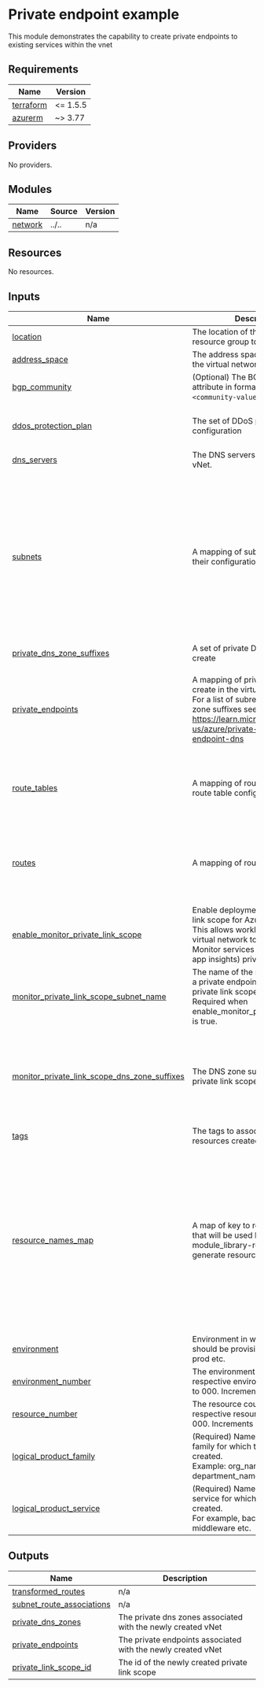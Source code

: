 # Private endpoint example
This module demonstrates the capability to create private endpoints to existing services within the vnet

<!-- BEGINNING OF PRE-COMMIT-TERRAFORM DOCS HOOK -->
## Requirements

| Name | Version |
|------|---------|
| <a name="requirement_terraform"></a> [terraform](#requirement\_terraform) | <= 1.5.5 |
| <a name="requirement_azurerm"></a> [azurerm](#requirement\_azurerm) | ~> 3.77 |

## Providers

No providers.

## Modules

| Name | Source | Version |
|------|--------|---------|
| <a name="module_network"></a> [network](#module\_network) | ../.. | n/a |

## Resources

No resources.

## Inputs

| Name | Description | Type | Default | Required |
|------|-------------|------|---------|:--------:|
| <a name="input_location"></a> [location](#input\_location) | The location of the vnet and resource group to create. | `string` | n/a | yes |
| <a name="input_address_space"></a> [address\_space](#input\_address\_space) | The address space that is used by the virtual network. | `list(string)` | n/a | yes |
| <a name="input_bgp_community"></a> [bgp\_community](#input\_bgp\_community) | (Optional) The BGP community attribute in format `<as-number>:<community-value>`. | `string` | `null` | no |
| <a name="input_ddos_protection_plan"></a> [ddos\_protection\_plan](#input\_ddos\_protection\_plan) | The set of DDoS protection plan configuration | <pre>object({<br>    enable = bool<br>    id     = string<br>  })</pre> | `null` | no |
| <a name="input_dns_servers"></a> [dns\_servers](#input\_dns\_servers) | The DNS servers to be used with vNet. | `list(string)` | `[]` | no |
| <a name="input_subnets"></a> [subnets](#input\_subnets) | A mapping of subnet names to their configurations. | <pre>map(object({<br>    prefix = string<br>    delegation = optional(map(object({<br>      service_name    = string<br>      service_actions = list(string)<br>    })), null)<br>    service_endpoints                             = optional(list(string), []),<br>    private_endpoint_network_policies_enabled     = optional(bool, false)<br>    private_link_service_network_policies_enabled = optional(bool, false)<br>    network_security_group_id                     = optional(string, null)<br>    route_table_id                                = optional(string, null)<br>    route_table_alias                             = optional(string, null)<br>  }))</pre> | `{}` | no |
| <a name="input_private_dns_zone_suffixes"></a> [private\_dns\_zone\_suffixes](#input\_private\_dns\_zone\_suffixes) | A set of private DNS zones to create | `set(string)` | `[]` | no |
| <a name="input_private_endpoints"></a> [private\_endpoints](#input\_private\_endpoints) | A mapping of private endpoints to create in the virtual network<br>For a list of subresources and DNS zone suffixes see https://learn.microsoft.com/en-us/azure/private-link/private-endpoint-dns | <pre>map(object({<br>    private_dns_zone_suffixes      = list(string)<br>    private_dns_zone_group_name    = string<br>    private_link_subresource_names = list(string)<br>    target_resource_id             = string<br>    subnet_name                    = string<br>  }))</pre> | `{}` | no |
| <a name="input_route_tables"></a> [route\_tables](#input\_route\_tables) | A mapping of route table aliases to route table configuration. | <pre>map(object({<br>    name                          = string<br>    disable_bgp_route_propagation = optional(bool, false)<br>    extra_tags                    = optional(map(string), {})<br>  }))</pre> | `{}` | no |
| <a name="input_routes"></a> [routes](#input\_routes) | A mapping of routes to create. | <pre>map(object({<br>    name                   = string<br>    route_table_alias      = string<br>    address_prefix         = string<br>    next_hop_type          = string<br>    next_hop_in_ip_address = optional(string, null)<br>  }))</pre> | `{}` | no |
| <a name="input_enable_monitor_private_link_scope"></a> [enable\_monitor\_private\_link\_scope](#input\_enable\_monitor\_private\_link\_scope) | Enable deployment of a private link scope for Azure Monitor<br>This allows workloads on the virtual network to access Azure Monitor services (i.e. log analytics, app insights) privately | `bool` | `false` | no |
| <a name="input_monitor_private_link_scope_subnet_name"></a> [monitor\_private\_link\_scope\_subnet\_name](#input\_monitor\_private\_link\_scope\_subnet\_name) | The name of the subnet to deploy a private endpoint for the monitor private link scope.<br>Required when enable\_monitor\_private\_link\_scope is true. | `string` | `null` | no |
| <a name="input_monitor_private_link_scope_dns_zone_suffixes"></a> [monitor\_private\_link\_scope\_dns\_zone\_suffixes](#input\_monitor\_private\_link\_scope\_dns\_zone\_suffixes) | The DNS zone suffixes for the private link scope | `set(string)` | <pre>[<br>  "privatelink.monitor.azure.com",<br>  "privatelink.oms.opinsights.azure.com",<br>  "privatelink.ods.opinsights.azure.com",<br>  "privatelink.agentsvc.azure-automation.net",<br>  "privatelink.blob.core.windows.net"<br>]</pre> | no |
| <a name="input_tags"></a> [tags](#input\_tags) | The tags to associate with resources created by this module. | `map(string)` | `{}` | no |
| <a name="input_resource_names_map"></a> [resource\_names\_map](#input\_resource\_names\_map) | A map of key to resource\_name that will be used by tf-launch-module\_library-resource\_name to generate resource names | <pre>map(object({<br>    name       = string<br>    max_length = optional(number, 60)<br>  }))</pre> | <pre>{<br>  "monitor_private_link_scope": {<br>    "max_length": 80,<br>    "name": "ampls"<br>  },<br>  "monitor_private_link_scope_private_endpoint": {<br>    "max_length": 80,<br>    "name": "amplspe"<br>  },<br>  "resource_group": {<br>    "max_length": 80,<br>    "name": "rg"<br>  },<br>  "virtual_network": {<br>    "max_length": 80,<br>    "name": "vnet"<br>  }<br>}</pre> | no |
| <a name="input_environment"></a> [environment](#input\_environment) | Environment in which the resource should be provisioned like dev, qa, prod etc. | `string` | `"sandbox"` | no |
| <a name="input_environment_number"></a> [environment\_number](#input\_environment\_number) | The environment count for the respective environment. Defaults to 000. Increments in value of 1 | `string` | `"001"` | no |
| <a name="input_resource_number"></a> [resource\_number](#input\_resource\_number) | The resource count for the respective resource. Defaults to 000. Increments in value of 1 | `string` | `"000"` | no |
| <a name="input_logical_product_family"></a> [logical\_product\_family](#input\_logical\_product\_family) | (Required) Name of the product family for which the resource is created.<br>    Example: org\_name, department\_name. | `string` | `"launch"` | no |
| <a name="input_logical_product_service"></a> [logical\_product\_service](#input\_logical\_product\_service) | (Required) Name of the product service for which the resource is created.<br>    For example, backend, frontend, middleware etc. | `string` | `"vnet"` | no |

## Outputs

| Name | Description |
|------|-------------|
| <a name="output_transformed_routes"></a> [transformed\_routes](#output\_transformed\_routes) | n/a |
| <a name="output_subnet_route_associations"></a> [subnet\_route\_associations](#output\_subnet\_route\_associations) | n/a |
| <a name="output_private_dns_zones"></a> [private\_dns\_zones](#output\_private\_dns\_zones) | The private dns zones associated with the newly created vNet |
| <a name="output_private_endpoints"></a> [private\_endpoints](#output\_private\_endpoints) | The private endpoints associated with the newly created vNet |
| <a name="output_private_link_scope_id"></a> [private\_link\_scope\_id](#output\_private\_link\_scope\_id) | The id of the newly created private link scope |
<!-- END OF PRE-COMMIT-TERRAFORM DOCS HOOK -->
